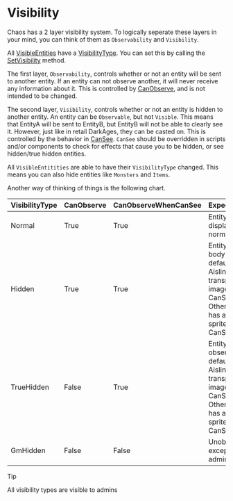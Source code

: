 # Visibility

Chaos has a 2 layer visibility system. To logically seperate these layers in your mind, you can think of them
as `Observability` and `Visibility`.

All [VisibleEntities](<xref:Chaos.Models.World.Abstractions.VisibleEntity>) have
a [VisibilityType](<xref:Chaos.Definitions.VisibilityType>). You can set this by calling
the [SetVisibility](<xref:Chaos.Models.World.Abstractions.VisibleEntity.SetVisibility*>) method.

The first layer, `Observability`, controls whether or not an entity will be sent to another entity. If an entity can not
observe another, it will never receive any information about it. This is controlled
by [CanObserve](<xref:Chaos.Models.World.Abstractions.VisibleEntity.CanObserve*>), and is not intended to be changed.

The second layer, `Visibility`, controls whether or not an entity is hidden to another entity. An entity can
be `Observable`, but not `Visible`. This means that EntityA will be sent to EntityB, but EntityB will not be able to
clearly see it. However, just like in retail DarkAges, they can be casted on. This is controlled by the behavior
in [CanSee](<xref:Chaos.Scripting.Abstractions.ICreatureScript.CanSee*>). `CanSee` should be overridden in scripts
and/or components to check for effects that cause you to be hidden, or see hidden/true hidden entities.

All `VisibleEntitities` are able to have their `VisibilityType` changed. This means you can also hide entities
like `Monsters` and `Items`.

Another way of thinking of things is the following chart.

| VisibilityType | CanObserve | CanObserveWhenCanSee | ExpectedEffect                                                                                                                           |
|----------------|------------|----------------------|------------------------------------------------------------------------------------------------------------------------------------------|
| Normal         | True       | True                 | Entity is displayed normally                                                                                                             |
| Hidden         | True       | True                 | Entity has no body sprite by default<br/>Aisling has transparent image when CanSee<br/>Other entities has alternative sprite when CanSee |
| TrueHidden     | False      | True                 | Entity is not observed by default<br/>Aisling has transparent image when CanSee<br/>Other entities has alternative sprite when CanSee    |
| GmHidden       | False      | False                | Unobservable, except by admins                                                                                                           |

> [!TIP]
> All visibility types are visible to admins